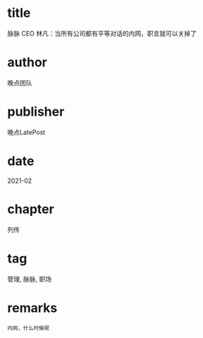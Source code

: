 # title
脉脉 CEO 林凡：​当所有公司都有平等对话的内网，职言就可以关掉了

# author
晚点团队

# publisher
晚点LatePost

# date
2021-02

# chapter
列传

# tag
管理, 脉脉, 职场

# remarks
`内网，什么时候呢`
